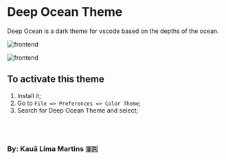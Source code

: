 # Deep Ocean Theme

Deep Ocean is a dark theme for vscode based on the depths of the ocean.

![frontend](https://i.pinimg.com/originals/79/9c/ed/799cedd261b745f2c448d8cad900bc85.png)

![frontend](https://i.pinimg.com/originals/b0/85/a3/b085a3876a97d8998430dcd8dd2d0325.png)

## To activate this theme

1. Install it;
2. Go to `File => Preferences => Color Theme`;
3. Search for Deep Ocean Theme and select;

<br />
<br />

### By: Kauã Lima Martins 🇧🇷
